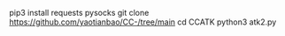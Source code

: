 pip3 install requests pysocks
git clone https://github.com/yaotianbao/CC-/tree/main
cd CCATK
python3 atk2.py
